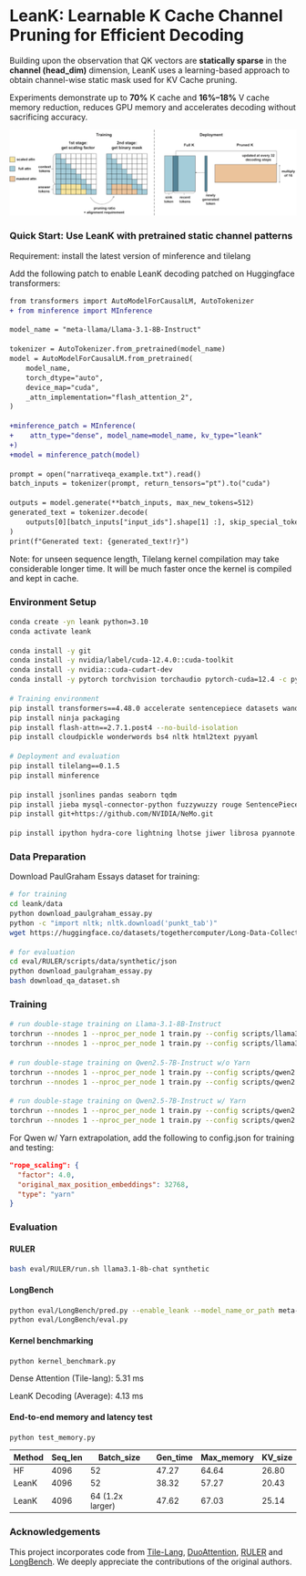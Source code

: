 # LeanK: Learnable K Cache Channel Pruning for Efficient Decoding

Building upon the observation that QK vectors are **statically sparse** in the **channel (head_dim)** dimension, LeanK uses a learning-based approach to obtain channel-wise static mask used for KV Cache pruning. 

Experiments demonstrate up to **70%** K cache and **16%–18%** V cache memory reduction, reduces GPU memory and accelerates decoding without sacrificing accuracy.

<p align="center">
  <img src="./assets/leank_method.png"=width="700">
</p>


### Quick Start: Use LeanK with pretrained static channel patterns

Requirement: install the latest version of minference and tilelang

Add the following patch to enable LeanK decoding patched on Huggingface transformers: 

```diff
from transformers import AutoModelForCausalLM, AutoTokenizer
+ from minference import MInference

model_name = "meta-llama/Llama-3.1-8B-Instruct"

tokenizer = AutoTokenizer.from_pretrained(model_name)
model = AutoModelForCausalLM.from_pretrained(
    model_name,
    torch_dtype="auto",
    device_map="cuda",
    _attn_implementation="flash_attention_2",
)

+minference_patch = MInference(
+    attn_type="dense", model_name=model_name, kv_type="leank"
+)
+model = minference_patch(model)

prompt = open("narrativeqa_example.txt").read()
batch_inputs = tokenizer(prompt, return_tensors="pt").to("cuda")

outputs = model.generate(**batch_inputs, max_new_tokens=512)
generated_text = tokenizer.decode(
    outputs[0][batch_inputs["input_ids"].shape[1] :], skip_special_tokens=True
)
print(f"Generated text: {generated_text!r}")
```

Note: for unseen sequence length, Tilelang kernel compilation may take considerable longer time. It will be much faster once the kernel is compiled and kept in cache. 

### Environment Setup

```bash
conda create -yn leank python=3.10
conda activate leank

conda install -y git
conda install -y nvidia/label/cuda-12.4.0::cuda-toolkit
conda install -y nvidia::cuda-cudart-dev
conda install -y pytorch torchvision torchaudio pytorch-cuda=12.4 -c pytorch -c nvidia

# Training environment
pip install transformers==4.48.0 accelerate sentencepiece datasets wandb zstandard matplotlib huggingface_hub==0.25.2
pip install ninja packaging
pip install flash-attn==2.7.1.post4 --no-build-isolation
pip install cloudpickle wonderwords bs4 nltk html2text pyyaml

# Deployment and evaluation
pip install tilelang==0.1.5
pip install minference

pip install jsonlines pandas seaborn tqdm 
pip install jieba mysql-connector-python fuzzywuzzy rouge SentencePiece 
pip install git+https://github.com/NVIDIA/NeMo.git 

pip install ipython hydra-core lightning lhotse jiwer librosa pyannote.core pyannote-core webdataset editdistance pyannote.metrics tenacity 
```


### Data Preparation
Download PaulGraham Essays dataset for training:

```bash
# for training
cd leank/data
python download_paulgraham_essay.py 
python -c "import nltk; nltk.download('punkt_tab')"
wget https://huggingface.co/datasets/togethercomputer/Long-Data-Collections/resolve/main/fine-tune/booksum.jsonl.zst

# for evaluation
cd eval/RULER/scripts/data/synthetic/json 
python download_paulgraham_essay.py 
bash download_qa_dataset.sh 
```

### Training

```bash
# run double-stage training on Llama-3.1-8B-Instruct
torchrun --nnodes 1 --nproc_per_node 1 train.py --config scripts/llama3.1-8b.yaml
torchrun --nnodes 1 --nproc_per_node 1 train.py --config scripts/llama3.1-8b.yaml --stage2 

# run double-stage training on Qwen2.5-7B-Instruct w/o Yarn
torchrun --nnodes 1 --nproc_per_node 1 train.py --config scripts/qwen2.5-7b.yaml
torchrun --nnodes 1 --nproc_per_node 1 train.py --config scripts/qwen2.5-7b.yaml --stage2 

# run double-stage training on Qwen2.5-7B-Instruct w/ Yarn
torchrun --nnodes 1 --nproc_per_node 1 train.py --config scripts/qwen2.5-7b-yarn.yaml
torchrun --nnodes 1 --nproc_per_node 1 train.py --config scripts/qwen2.5-7b-yarn.yaml --stage2 
```

For Qwen w/ Yarn extrapolation, add the following to config.json for training and testing: 

```json
"rope_scaling": {
  "factor": 4.0,
  "original_max_position_embeddings": 32768,
  "type": "yarn"
}
```

### Evaluation

#### RULER

```bash
bash eval/RULER/run.sh llama3.1-8b-chat synthetic
```

#### LongBench

```bash
python eval/LongBench/pred.py --enable_leank --model_name_or_path meta-llama/Meta-Llama-3.1-8B-Instruct
python eval/LongBench/eval.py
```

#### Kernel benchmarking

```bash
python kernel_benchmark.py
```

Dense Attention (Tile-lang): 5.31 ms

LeanK Decoding (Average): 4.13 ms

#### End-to-end memory and latency test

```bash
python test_memory.py
```

| Method | Seq_len | Batch_size | Gen_time | Max_memory | KV_size |
| --- | --- | --- | --- | --- | --- | 
| HF | 4096 | 52 | 47.27 | 64.64 | 26.80 |
| LeanK | 4096 | 52 | 38.32 | 57.27 | 20.43 |
| LeanK | 4096 | 64 (1.2x larger) | 47.62 | 67.03 | 25.14 |

### Acknowledgements

This project incorporates code from [Tile-Lang](https://github.com/tile-ai/tilelang), [DuoAttention](https://github.com/mit-han-lab/duo-attention), [RULER](https://github.com/NVIDIA/RULER) and [LongBench](https://github.com/THUDM/LongBench). We deeply appreciate the contributions of the original authors.

